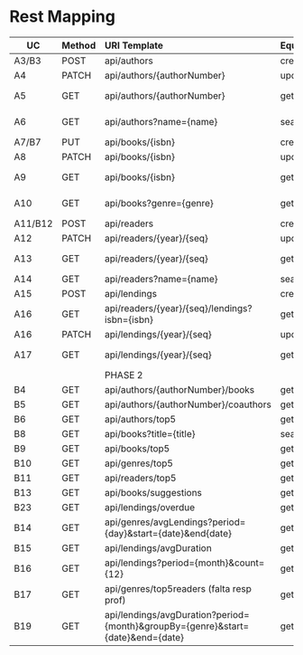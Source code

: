 # Rest Mapping

| UC      | Method | URI Template                                                                    | Equivalent RPC operation | Access                  |                                       
|---------|:-------|:--------------------------------------------------------------------------------|--------------------------|-------------------------|
| A3/B3   | POST   | api/authors                                                                     | createAuthor             | Librarian               |
| A4      | PATCH  | api/authors/{authorNumber}                                                      | updateAuthor             | Librarian               |
| A5      | GET    | api/authors/{authorNumber}                                                      | getAuthor                | Librarian, Reader       |
| A6      | GET    | api/authors?name={name}                                                         | searchAuthorsByName      | Librarian, Reader       |
| A7/B7   | PUT    | api/books/{isbn}                                                                | createBook               | Librarian               |
| A8      | PATCH  | api/books/{isbn}                                                                | updateBook               | Librarian               |
| A9      | GET    | api/books/{isbn}                                                                | getBook                  | Librarian, Reader       |
| A10     | GET    | api/books?genre={genre}                                                         | getBooksByGenre          | Librarian, Reader       |
| A11/B12 | POST   | api/readers                                                                     | createReader             | *Anon*                  |
| A12     | PATCH  | api/readers/{year}/{seq}                                                        | updateReader             | Reader(Self)            |
| A13     | GET    | api/readers/{year}/{seq}                                                        | getReader                | Librarian, Reader(Self) |
| A14     | GET    | api/readers?name={name}                                                         | searchReadersByName      | Librarian               |
| A15     | POST   | api/lendings                                                                    | createLending            | Librarian               |
| A16     | GET    | api/readers/{year}/{seq}/lendings?isbn={isbn}                                   | getReaderLendingsByIsbn  | Reader(Self)            |
| A16     | PATCH  | api/lendings/{year}/{seq}                                                       | updateLending            | Reader(Self)            |
| A17     | GET    | api/lendings/{year}/{seq}                                                       | getLending               | Librarian, Reader(Self) |
|         |        | PHASE 2                                                                         |                          |                         |
| B4      | GET    | api/authors/{authorNumber}/books                                                | getBookByAuthor          | Reader                  |
| B5      | GET    | api/authors/{authorNumber}/coauthors                                            | getAuthorCoauthors       | Reader                  |
| B6      | GET    | api/authors/top5                                                                | getTop5Authors           | Reader                  |
| B8      | GET    | api/books?title={title}                                                         | searchBookByTitle        | Reader                  |
| B9      | GET    | api/books/top5                                                                  | getTop5Books             | Librarian               |
| B10     | GET    | api/genres/top5                                                                 | getTop5Genres            | Librarian               |
| B11     | GET    | api/readers/top5                                                                | getTop5Readers           | Librarian               |
| B13     | GET    | api/books/suggestions                                                           | getBookSuggestions       | Reader(Self)            |
| B23     | GET    | api/lendings/overdue                                                            | getOverdueLendings       | Librarian               |
| B14     | GET    | api/genres/avgLendings?period={day}&start={date}&end{date}                      | getAverageLendings       | Librarian               |
| B15     | GET    | api/lendings/avgDuration                                                        | getAverageDuration       | Librarian               |
| B16     | GET    | api/lendings?period={month}&count={12}                                          | getLendingCount          | Librarian               |
| B17     | GET    | api/genres/top5readers (falta resp prof)                                        | getTop5Readers           | Librarian               |
| B19     | GET    | api/lendings/avgDuration?period={month}&groupBy={genre}&start={date}&end={date} | getAverageDuration       | Librarian               |

[//]: # (<img src="RestMapping-PSOFT_G1_Rest_Mapping.svg" alt="Rest Mapping Diagram">)